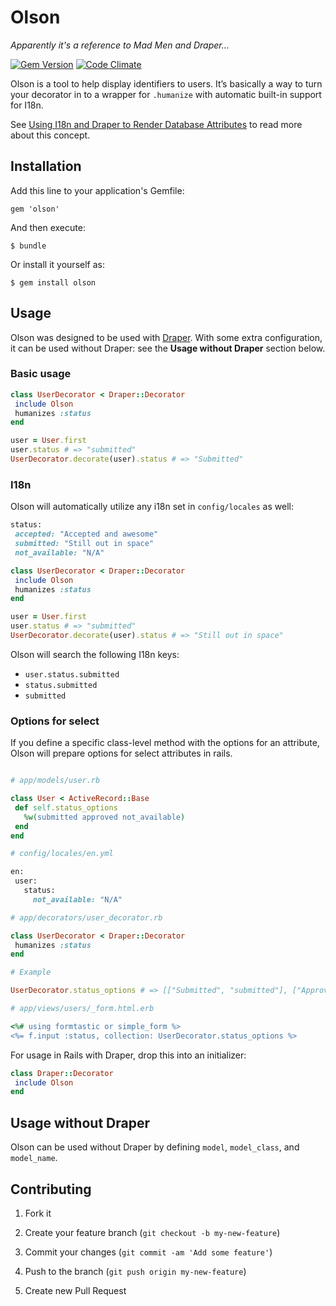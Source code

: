 # Olson

*Apparently it's a reference to Mad Men and Draper...*

[![Gem Version](https://badge.fury.io/rb/olson.png)](http://badge.fury.io/rb/olson)
[![Code Climate](https://codeclimate.com/github/carnesmedia/olson.png)](https://codeclimate.com/github/carnesmedia/olson)

Olson is a tool to help display identifiers to users. It’s basically a way to turn your decorator in to a wrapper for `.humanize` with automatic built-in support for I18n.

See [Using I18n and Draper to Render Database Attributes](http://blog.amielmartin.com/post/12341219947/using-i18n-and-draper-to-render-database-attributes) to read more about this concept.

## Installation

Add this line to your application's Gemfile:

    gem 'olson'

And then execute:

    $ bundle

Or install it yourself as:

    $ gem install olson

## Usage

Olson was designed to be used with [Draper](https://github.com/drapergem/draper). With some extra configuration, it can be used without Draper: see the **Usage without Draper** section below.

### Basic usage

```ruby
class UserDecorator < Draper::Decorator
 include Olson
 humanizes :status
end

user = User.first
user.status # => "submitted"
UserDecorator.decorate(user).status # => "Submitted"
```

### I18n

Olson will automatically utilize any i18n set in `config/locales` as well:

```ruby
status:
 accepted: "Accepted and awesome"
 submitted: "Still out in space"
 not_available: "N/A"
```

```ruby
class UserDecorator < Draper::Decorator
 include Olson
 humanizes :status
end

user = User.first
user.status # => "submitted"
UserDecorator.decorate(user).status # => "Still out in space"
```

Olson will search the following I18n keys:


* `user.status.submitted`
* `status.submitted`
* `submitted`

### Options for select

If you define a specific class-level method with the options for an attribute, Olson will prepare options for select attributes in rails.

```ruby

# app/models/user.rb

class User < ActiveRecord::Base
 def self.status_options
   %w(submitted approved not_available)
 end
end

# config/locales/en.yml

en:
 user:
   status:
     not_available: "N/A"

# app/decorators/user_decorator.rb

class UserDecorator < Draper::Decorator
 humanizes :status
end

# Example

UserDecorator.status_options # => [["Submitted", "submitted"], ["Approved", "approved"], ["N/A", "not_available"]]

# app/views/users/_form.html.erb

<%# using formtastic or simple_form %>
<%= f.input :status, collection: UserDecorator.status_options %>
```

For usage in Rails with Draper, drop this into an initializer:

```ruby
class Draper::Decorator
 include Olson
end
```


## Usage without Draper

Olson can be used without Draper by defining `model`, `model_class`, and `model_name`.

## Contributing

1. Fork it

2. Create your feature branch (`git checkout -b my-new-feature`)

3. Commit your changes (`git commit -am 'Add some feature'`)

4. Push to the branch (`git push origin my-new-feature`)

5. Create new Pull Request
